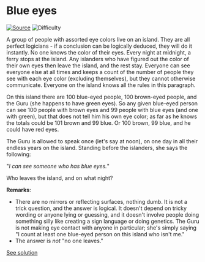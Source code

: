 # Blue eyes

[![Source](https://img.shields.io/badge/Source-%E2%9C%93-green.svg)](http://xkcd.com/blue_eyes.html)
![Difficulty](https://img.shields.io/badge/Difficulty-hard-red.svg)

A group of people with assorted eye colors live on an island. They are all
perfect logicians - if a conclusion can be logically deduced, they will do
it instantly. No one knows the color of their eyes. Every night at midnight,
a ferry stops at the island. Any islanders who have figured out the color of
their own eyes then leave the island, and the rest stay. Everyone can see
everyone else at all times and keeps a count of the number of people they
see with each eye color (excluding themselves), but they cannot otherwise
communicate. Everyone on the island knows all the rules in this paragraph.

On this island there are 100 blue-eyed people, 100 brown-eyed people, and the
Guru (she happens to have green eyes). So any given blue-eyed person can see
100 people with brown eyes and 99 people with blue eyes (and one with green),
but that does not tell him his own eye color; as far as he knows the totals
could be 101 brown and 99 blue. Or 100 brown, 99 blue, and he could have red
eyes.

The Guru is allowed to speak once (let's say at noon), on one day in all their
endless years on the island. Standing before the islanders, she says the
following:

"*I can see someone who has blue eyes.*"

Who leaves the island, and on what night?

**Remarks**:
* There are no mirrors or reflecting surfaces, nothing dumb. It is not a trick
question, and the answer is logical. It doesn't depend on tricky wording or
anyone lying or guessing, and it doesn't involve people doing something silly
like creating a sign language or doing genetics. The Guru is not making eye
contact with anyone in particular; she's simply saying "I count at least one
blue-eyed person on this island who isn't me."
* The answer is *not* "no one leaves."

[See solution](solution.md)
